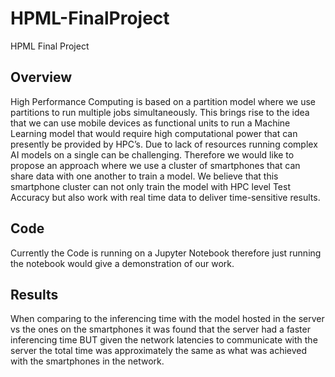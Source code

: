 # HPML-FinalProject
HPML Final Project
## Overview
High Performance Computing is based on a partition model where we use partitions to run multiple jobs simultaneously. This brings rise to the idea that we can use mobile devices as functional units to run a Machine Learning model that would require high computational power that can presently be provided by HPC’s. Due to lack of resources running complex AI models on a single can be challenging. Therefore we would like to propose an approach where we use a cluster of smartphones that can share data with one another to train a model. We believe that this smartphone cluster can not only train the model with HPC level Test Accuracy but also work with real time data to deliver time-sensitive results.
## Code
Currently the Code is running on a Jupyter Notebook therefore just running the notebook would give a demonstration of our work.
## Results
When comparing to the inferencing time with the model hosted in the server vs the ones on the smartphones it was found that the server had a faster inferencing time BUT given the network latencies to communicate with the server the total time was approximately the same as what was achieved with the smartphones in the network.
